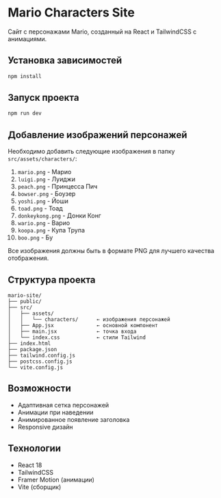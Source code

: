 # Mario Characters Site

Сайт с персонажами Mario, созданный на React и TailwindCSS с анимациями.

## Установка зависимостей

```bash
npm install
```

## Запуск проекта

```bash
npm run dev
```

## Добавление изображений персонажей

Необходимо добавить следующие изображения в папку `src/assets/characters/`:

1. `mario.png` - Марио
2. `luigi.png` - Луиджи
3. `peach.png` - Принцесса Пич
4. `bowser.png` - Боузер
5. `yoshi.png` - Йоши
6. `toad.png` - Тоад
7. `donkeykong.png` - Донки Конг
8. `wario.png` - Варио
9. `koopa.png` - Купа Трупа
10. `boo.png` - Бу

Все изображения должны быть в формате PNG для лучшего качества отображения.

## Структура проекта

```
mario-site/
├── public/
├── src/
│   ├── assets/
│   │   └── characters/      ← изображения персонажей
│   ├── App.jsx              ← основной компонент
│   ├── main.jsx             ← точка входа
│   └── index.css            ← стили Tailwind
├── index.html
├── package.json
├── tailwind.config.js
├── postcss.config.js
└── vite.config.js
```

## Возможности

- Адаптивная сетка персонажей
- Анимации при наведении
- Анимированное появление заголовка
- Responsive дизайн

## Технологии

- React 18
- TailwindCSS
- Framer Motion (анимации)
- Vite (сборщик)
